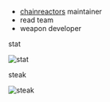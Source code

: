 - [chainreactors](https://github.com/chainreactors) maintainer
- read team
- weapon developer

stat

![stat](https://github-readme-stats.vercel.app/api/?username=M09Ic&show_icons=true&hide=stars)

steak

![steak](https://streak-stats.demolab.com?user=M09Ic&locale=zh_Hans)

